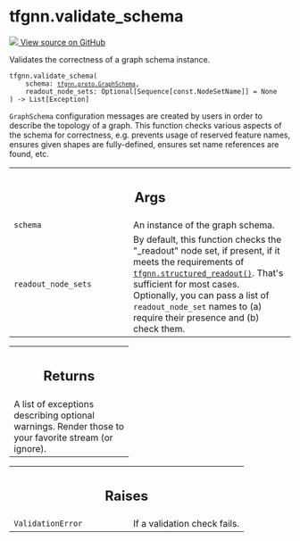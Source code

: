 # tfgnn.validate_schema

<!-- Insert buttons and diff -->

<a target="_blank" href="https://github.com/tensorflow/gnn/tree/master/tensorflow_gnn/graph/schema_validation.py#L38-L70">
<img src="https://www.tensorflow.org/images/GitHub-Mark-32px.png" /> View source
on GitHub </a>

Validates the correctness of a graph schema instance.

<pre class="devsite-click-to-copy prettyprint lang-py tfo-signature-link">
<code>tfgnn.validate_schema(
    schema: <a href="../tfgnn/proto/GraphSchema.md"><code>tfgnn.proto.GraphSchema</code></a>,
    readout_node_sets: Optional[Sequence[const.NodeSetName]] = None
) -> List[Exception]
</code></pre>

<!-- Placeholder for "Used in" -->

`GraphSchema` configuration messages are created by users in order to describe
the topology of a graph. This function checks various aspects of the schema
for correctness, e.g. prevents usage of reserved feature names, ensures given
shapes are fully-defined, ensures set name references are found, etc.

<!-- Tabular view -->
 <table class="responsive fixed orange">
<colgroup><col width="214px"><col></colgroup>
<tr><th colspan="2"><h2 class="add-link">Args</h2></th></tr>

<tr>
<td>
<code>schema</code><a id="schema"></a>
</td>
<td>
An instance of the graph schema.
</td>
</tr><tr>
<td>
<code>readout_node_sets</code><a id="readout_node_sets"></a>
</td>
<td>
By default, this function checks the "_readout" node set,
if present, if it meets the requirements of <a href="../tfgnn/structured_readout.md"><code>tfgnn.structured_readout()</code></a>.
That's sufficient for most cases. Optionally, you can pass a list of
<code>readout_node_set</code> names to (a) require their presence and (b) check them.
</td>
</tr>
</table>

<!-- Tabular view -->
 <table class="responsive fixed orange">
<colgroup><col width="214px"><col></colgroup>
<tr><th colspan="2"><h2 class="add-link">Returns</h2></th></tr>
<tr class="alt">
<td colspan="2">
A list of exceptions describing optional warnings.
Render those to your favorite stream (or ignore).
</td>
</tr>

</table>



<!-- Tabular view -->
 <table class="responsive fixed orange">
<colgroup><col width="214px"><col></colgroup>
<tr><th colspan="2"><h2 class="add-link">Raises</h2></th></tr>

<tr>
<td>
<code>ValidationError</code><a id="ValidationError"></a>
</td>
<td>
If a validation check fails.
</td>
</tr>
</table>

